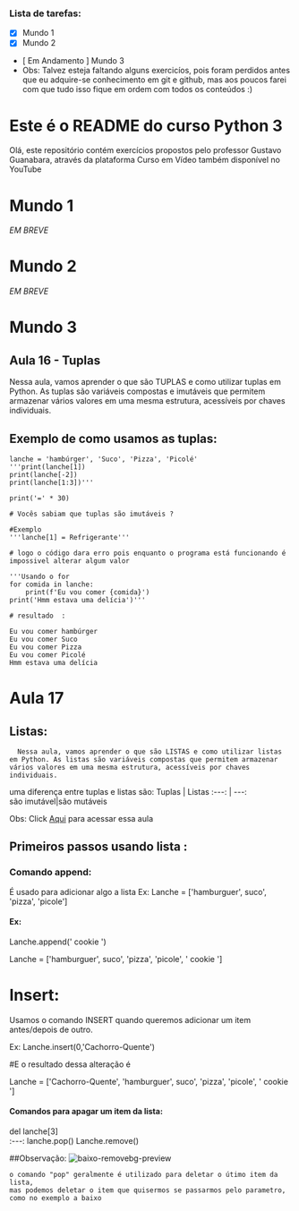 ### Lista de tarefas:
- [x] Mundo 1
- [x] Mundo 2  
- [ Em Andamento ] Mundo 3
- Obs: Talvez esteja faltando alguns exercicíos, pois foram perdidos antes que eu 
adquire-se conhecimento em git e github,
mas aos poucos farei com que tudo isso fique em ordem com todos os conteúdos :)


# Este é o README do curso Python 3 
   Olá, este repositório contém exercícios propostos pelo professor Gustavo Guanabara, através da plataforma Curso em Vídeo 
também disponível no YouTube

# Mundo 1 
*EM BREVE*

# Mundo 2
*EM BREVE*

# Mundo 3 
## Aula 16 - Tuplas 
Nessa aula, vamos aprender o que são TUPLAS e como utilizar tuplas em Python. As tuplas são variáveis compostas e imutáveis que permitem armazenar vários valores em uma mesma estrutura, acessíveis por chaves individuais.

## Exemplo de como usamos as tuplas:
```
lanche = 'hambúrger', 'Suco', 'Pizza', 'Picolé'
'''print(lanche[1]) 
print(lanche[-2])
print(lanche[1:3])'''

print('=' * 30)

# Vocês sabiam que tuplas são imutáveis ?

#Exemplo
'''lanche[1] = Refrigerante'''

# logo o código dara erro pois enquanto o programa está funcionando é impossivel alterar algum valor

'''Usando o for 
for comida in lanche:
    print(f'Eu vou comer {comida}')
print('Hmm estava uma delícia')'''

# resultado  : 

Eu vou comer hambúrger
Eu vou comer Suco
Eu vou comer Pizza
Eu vou comer Picolé
Hmm estava uma delícia
``` 
# Aula 17
## Listas:

```  Nessa aula, vamos aprender o que são LISTAS e como utilizar listas em Python. As listas são variáveis compostas que permitem armazenar vários valores em uma mesma estrutura, acessíveis por chaves individuais.``` 

uma diferença entre tuplas e listas são:
Tuplas |  Listas
:---: | ---:  
são imutável|são mutáveis 

Obs: Click [Aqui](https://www.youtube.com/watch?v=N1hTsbW50eM) para acessar essa aula

## Primeiros passos usando lista :
 
### Comando append: 
É usado para adicionar algo a lista
Ex:
Lanche = ['hamburguer', suco', 'pizza', 'picole']
#### Ex:
Lanche.append(' cookie ')
   
Lanche = ['hamburguer', suco', 'pizza', 'picole', ' cookie ']  
   
# Insert:
 Usamos o comando INSERT quando queremos adicionar um item antes/depois de outro.

Ex:
   Lanche.insert(0,'Cachorro-Quente')
   
#E o resultado dessa alteração é

   Lanche = ['Cachorro-Quente', 'hamburguer', suco', 'pizza', 'picole', ' cookie '] 

#### Comandos para apagar um item da lista:


del lanche[3]                                     
:---: 
lanche.pop()
Lanche.remove()   


##Observação:         ![baixo-removebg-preview](https://user-images.githubusercontent.com/101743377/235381136-bfd1d2d0-34ee-4cd5-9c1a-caf7306b6731.png)

    o comando "pop" geralmente é utilizado para deletar o útimo item da lista, 
    mas podemos deletar o item que quisermos se passarmos pelo parametro, como no exemplo a baixo 
   





